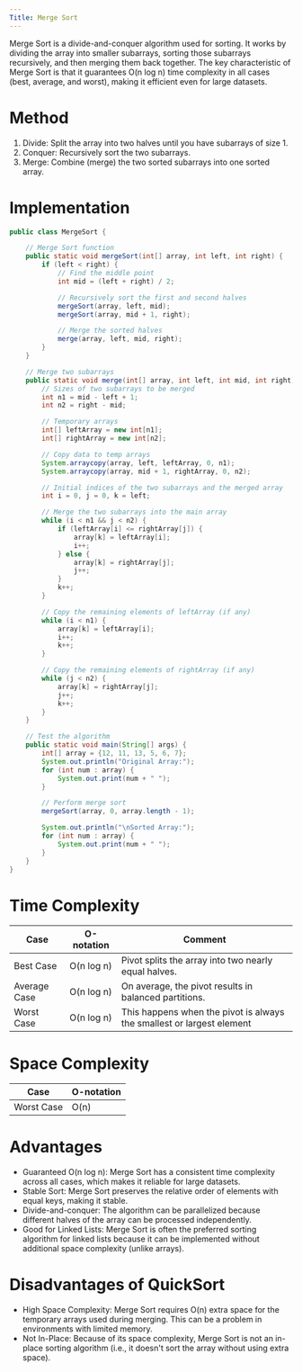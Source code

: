 ```yaml
---
Title: Merge Sort
---
```


Merge Sort is a divide-and-conquer algorithm used for sorting. It works by dividing the array into smaller subarrays, sorting those subarrays recursively, and then merging them back together. The key characteristic of Merge Sort is that it guarantees O(n log n) time complexity in all cases (best, average, and worst), making it efficient even for large datasets.

# Method

1. Divide: Split the array into two halves until you have subarrays of size 1.
2. Conquer: Recursively sort the two subarrays.
3. Merge: Combine (merge) the two sorted subarrays into one sorted array.

# Implementation

```java
public class MergeSort {

    // Merge Sort function
    public static void mergeSort(int[] array, int left, int right) {
        if (left < right) {
            // Find the middle point
            int mid = (left + right) / 2;

            // Recursively sort the first and second halves
            mergeSort(array, left, mid);
            mergeSort(array, mid + 1, right);

            // Merge the sorted halves
            merge(array, left, mid, right);
        }
    }

    // Merge two subarrays
    public static void merge(int[] array, int left, int mid, int right) {
        // Sizes of two subarrays to be merged
        int n1 = mid - left + 1;
        int n2 = right - mid;

        // Temporary arrays
        int[] leftArray = new int[n1];
        int[] rightArray = new int[n2];

        // Copy data to temp arrays
        System.arraycopy(array, left, leftArray, 0, n1);
        System.arraycopy(array, mid + 1, rightArray, 0, n2);

        // Initial indices of the two subarrays and the merged array
        int i = 0, j = 0, k = left;

        // Merge the two subarrays into the main array
        while (i < n1 && j < n2) {
            if (leftArray[i] <= rightArray[j]) {
                array[k] = leftArray[i];
                i++;
            } else {
                array[k] = rightArray[j];
                j++;
            }
            k++;
        }

        // Copy the remaining elements of leftArray (if any)
        while (i < n1) {
            array[k] = leftArray[i];
            i++;
            k++;
        }

        // Copy the remaining elements of rightArray (if any)
        while (j < n2) {
            array[k] = rightArray[j];
            j++;
            k++;
        }
    }

    // Test the algorithm
    public static void main(String[] args) {
        int[] array = {12, 11, 13, 5, 6, 7};
        System.out.println("Original Array:");
        for (int num : array) {
            System.out.print(num + " ");
        }

        // Perform merge sort
        mergeSort(array, 0, array.length - 1);

        System.out.println("\nSorted Array:");
        for (int num : array) {
            System.out.print(num + " ");
        }
    }
}
```

# Time Complexity

| Case         | O-notation | Comment                                                               |
|--------------|------------|-----------------------------------------------------------------------|
| Best Case    | O(n log n) | Pivot splits the array into two nearly equal halves.                  |
| Average Case | O(n log n) | On average, the pivot results in balanced partitions.                 |
| Worst Case   | O(n log n)     | This happens when the pivot is always the smallest or largest element |

# Space Complexity

| Case       | O-notation |
|------------|------------|
| Worst Case | O(n)       |

# Advantages
- Guaranteed O(n log n): Merge Sort has a consistent time complexity across all cases, which makes it reliable for large datasets.
- Stable Sort: Merge Sort preserves the relative order of elements with equal keys, making it stable.
- Divide-and-conquer: The algorithm can be parallelized because different halves of the array can be processed independently.
- Good for Linked Lists: Merge Sort is often the preferred sorting algorithm for linked lists because it can be implemented without additional space complexity (unlike arrays).

# Disadvantages of QuickSort
- High Space Complexity: Merge Sort requires O(n) extra space for the temporary arrays used during merging. This can be a problem in environments with limited memory.
- Not In-Place: Because of its space complexity, Merge Sort is not an in-place sorting algorithm (i.e., it doesn't sort the array without using extra space).